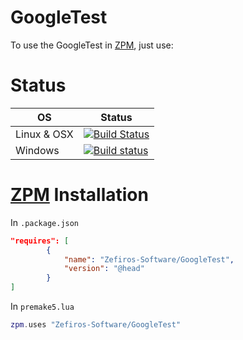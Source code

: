 # GoogleTest
To use the GoogleTest in [ZPM](zpm.zefiros.eu), just use:

# Status
OS          | Status
----------- | -------
Linux & OSX | [![Build Status](https://travis-ci.org/Zefiros-Software/Anaconda.svg?branch=master)](https://travis-ci.org/Zefiros-Software/Anaconda)
Windows     | [![Build status](https://ci.appveyor.com/api/projects/status/0a8c11bdsdxehg58?svg=true)](https://ci.appveyor.com/project/PaulVisscher/anaconda)

# [ZPM](http://zpm.zefiros.eu) Installation
In `.package.json`
```json
"requires": [
		{
			"name": "Zefiros-Software/GoogleTest",
			"version": "@head"
		}
]
```

In `premake5.lua`
```lua
zpm.uses "Zefiros-Software/GoogleTest"
```